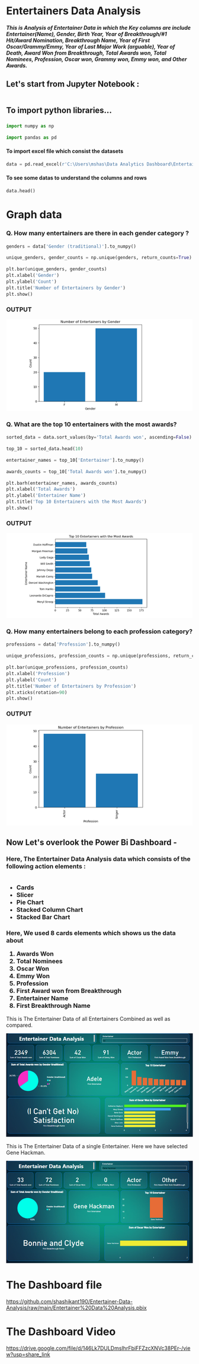 # Entertainers Data Analysis

<h5>
 This is Analysis of Entertainer Data in which the Key columns are include Entertainer(Name), Gender, Birth Year, Year of Breakthrough/#1 Hit/Award Nomination, Breakthrough Name, Year of First Oscar/Grammy/Emmy, Year of Last Major Work (arguable), Year of Death, Award Won from Breakthrough, Total Awards won, Total Nominees, Profession, Oscar won, Grammy won, Emmy won, and Other Awards.
 </h5>

<h2>
Let's start from Jupyter Notebook :
  <br>
  <br>
  <p>To import python libraries...</p> 
</h2>

```python
import numpy as np
```
```python
import pandas as pd
```
<h4>
To import excel file which consist the datasets
</h4>

```python
data = pd.read_excel(r'C:\Users\mshas\Data Analytics Dashboard\Entertainers Data Analysis\Entertainer - Final.xlsx')
```
<h4>
To see some datas to understand the columns and rows
</h4>

```python
data.head()
```

# Graph data


<h3>
Q. How many entertainers are there in each gender category ?
</h3>

```python
genders = data['Gender (traditional)'].to_numpy()
```
```python
unique_genders, gender_counts = np.unique(genders, return_counts=True)
```
```python
plt.bar(unique_genders, gender_counts)
plt.xlabel('Gender')
plt.ylabel('Count')
plt.title('Number of Entertainers by Gender')
plt.show()
```
<h3>
OUTPUT 
</h3>

![image](https://github.com/shashikant190/Entertainer-Data-Analysis/blob/main/assets/Graph11.png?raw=true)

<h3>
Q. What are the top 10 entertainers with the most awards?
</h3>

```python
sorted_data = data.sort_values(by='Total Awards won', ascending=False)
```
```python
top_10 = sorted_data.head(10)
```
```python
entertainer_names = top_10['Entertainer'].to_numpy()
```
```python
awards_counts = top_10['Total Awards won'].to_numpy()
```
```python
plt.barh(entertainer_names, awards_counts)
plt.xlabel('Total Awards')
plt.ylabel('Entertainer Name')
plt.title('Top 10 Entertainers with the Most Awards')
plt.show()
```
<h3>
OUTPUT 
</h3>

![image](https://github.com/shashikant190/Entertainer-Data-Analysis/blob/main/assets/Graph12.png?raw=true)

<h3>
Q. How many entertainers belong to each profession category?
</h3>

```python
professions = data['Profession'].to_numpy()
```
```python
unique_professions, profession_counts = np.unique(professions, return_counts=True)
```
```python
plt.bar(unique_professions, profession_counts)
plt.xlabel('Profession')
plt.ylabel('Count')
plt.title('Number of Entertainers by Profession')
plt.xticks(rotation=90)
plt.show()
```

<h3>
OUTPUT 
</h3>

![image](https://github.com/shashikant190/Entertainer-Data-Analysis/blob/main/assets/Graph13.png?raw=true)

<h2>
Now Let's overlook the Power Bi Dashboard -
</h2>

<h3>
Here, The Entertainer Data Analysis data which consists of the following action elements :
<br>
<br>
<ul>
<li>Cards</li>
<li>Slicer</li>
<li>Pie Chart</li>
<li>Stacked Column Chart</li>
<li>Stacked Bar Chart</li>
</ul>

</h3>
<h3>
    Here, We used 8 cards elements which shows us the data about 
    <ol>
    <li>Awards Won</li>
    <li>Total Nominees</li>
    <li>Oscar Won</li>
    <li>Emmy Won</li>
    <li>Profession</li>
    <li>First Award won from Breakthrough</li>
    <li>Entertainer Name</li>
    <li>First Breakthrough Name</li>
    </ol>
</h3>

<p>This is The Entertainer Data of all Entertainers Combined as well as compared.</p>

![image](https://github.com/shashikant190/Entertainer-Data-Analysis/blob/main/assets/FullDashboard.png?raw=true)


<p>This is The Entertainer Data of a single Entertainer. Here we have selected Gene Hackman.</p>

![image](https://github.com/shashikant190/Entertainer-Data-Analysis/blob/main/assets/SigleEntertainerDashboard.png?raw=true)

# The Dashboard file

https://github.com/shashikant190/Entertainer-Data-Analysis/raw/main/Entertainer%20Data%20Analysis.pbix


# The Dashboard Video

https://drive.google.com/file/d/146Lk7DULDmsIhrFbiFFZzcXNVc38PEr-/view?usp=share_link

